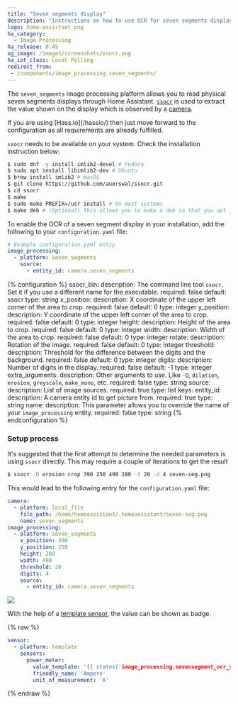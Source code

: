```yaml
---
title: "Seven segments display"
description: "Instructions on how to use OCR for seven segments displays into Home Assistant."
logo: home-assistant.png
ha_category:
  - Image Processing
ha_release: 0.45
og_image: /images/screenshots/ssocr.png
ha_iot_class: Local Polling
redirect_from:
 - /components/image_processing.seven_segments/
---
```


The `seven_segments` image processing platform allows you to read physical seven segments displays through Home Assistant. [`ssocr`](https://www.unix-ag.uni-kl.de/~auerswal/ssocr/) is used to extract the value shown on the display which is observed by a [camera](/components/camera/).

<p class='note'>
If you are using [Hass.io](/hassio/) then just move forward to the configuration as all requirements are already fulfilled.
</p>

`ssocr` needs to be available on your system. Check the installation instruction below:

```bash
$ sudo dnf -y install imlib2-devel # Fedora
$ sudo apt install libimlib2-dev # Ubuntu
$ brew install imlib2 # macOS
$ git clone https://github.com/auerswal/ssocr.git
$ cd ssocr
$ make
$ sudo make PREFIX=/usr install # On most systems
$ make deb # (Optional) This allows you to make a deb so that you apt is aware of ssocr
```

To enable the OCR of a seven segment display in your installation, add the following to your `configuration.yaml` file:

```yaml
# Example configuration.yaml entry
image_processing:
  - platform: seven_segments
    source:
      - entity_id: camera.seven_segments
```

{% configuration %}
ssocr_bin:
  description: The command line tool `ssocr`. Set it if you use a different name for the executable.
  required: false
  default: ssocr
  type: string
x_position:
  description: X coordinate of the upper left corner of the area to crop.
  required: false
  default: 0
  type: integer
y_position:
  description: Y coordinate of the upper left corner of the area to crop.
  required: false
  default: 0
  type: integer
height:
  description: Height of the area to crop.
  required: false
  default: 0
  type: integer
width:
  description: Width of the area to crop.
  required: false
  default: 0
  type: integer
rotate:
  description: Rotation of the image.
  required: false
  default: 0
  type: integer
threshold:
  description: Threshold for the difference between the digits and the background.
  required: false
  default: 0
  type: integer
digits:
  description: Number of digits in the display.
  required: false
  default: -1
  type: integer
extra_arguments:
  description: Other arguments to use. Like `-D`, `dilation`, `erosion`, `greyscale`, `make_mono`, etc.
  required: false
  type: string
source:
  description: List of image sources.
  required: true
  type: list
  keys:
    entity_id:
      description: A camera entity id to get picture from.
      required: true
      type: string
    name:
      description: This parameter allows you to override the name of your `image_processing` entity.
      required: false
      type: string
{% endconfiguration %}

### Setup process

It's suggested that the first attempt to determine the needed parameters is using `ssocr` directly. This may require a couple of iterations to get the result

```bash
$ ssocr -D erosion crop 390 250 490 280 -t 20 -d 4 seven-seg.png
```

This would lead to the following entry for the `configuration.yaml` file:

```yaml
camera:
  - platform: local_file
    file_path: /home/homeassistant/.homeassistant/seven-seg.png
    name: seven_segments
image_processing:
  - platform: seven_segments
    x_position: 390
    y_position: 250
    height: 280
    width: 490
    threshold: 20
    digits: 4
    source:
      - entity_id: camera.seven_segments
```

<p class='img'>
  <img src='{{site_root}}/images/screenshots/ssocr.png' />
</p>

With the help of a [template sensor](/components/sensor.template/), the value can be shown as badge.

{% raw %}

```yaml
sensor:
  - platform: template
    sensors:
      power_meter:
        value_template: '{{ states('image_processing.sevensegment_ocr_seven_segments') }}'
        friendly_name: 'Ampere'
        unit_of_measurement: 'A'
```

{% endraw %}
